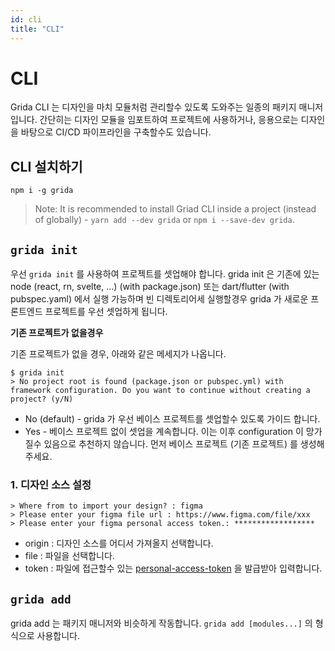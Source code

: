 ```yaml
---
id: cli
title: "CLI"
---
```


# CLI

Grida CLI 는 디자인을 마치 모듈처럼 관리할수 있도록 도와주는 일종의 패키지 매니저 입니다. 간단히는 디자인 모듈을 임포트하여 프로젝트에 사용하거나, 응용으로는 디자인을 바탕으로 CI/CD 파이프라인을 구축할수도 있습니다.

## CLI 설치하기

```
npm i -g grida
```

> Note: It is recommended to install Griad CLI inside a project (instead of globally) - `yarn add --dev grida` or `npm i --save-dev grida`.

## `grida init`

우선 `grida init` 를 사용하여 프로젝트를 셋업해야 합니다.
grida init 은 기존에 있는 node (react, rn, svelte, ...) (with package.json) 또는 dart/flutter (with pubspec.yaml) 에서 실행 가능하며 빈 디렉토리어세 실행할경우 grida 가 새로운 프론트엔드 프로젝트를 우선 셋업하게 됩니다.

**기존 프로젝트가 없을경우**

기존 프로젝트가 없을 경우, 아래와 같은 메세지가 나옵니다.

```
$ grida init
> No project root is found (package.json or pubspec.yml) with framework configuration. Do you want to continue without creating a project? (y/N)
```

- No (default) - grida 가 우선 베이스 프로젝트를 셋업할수 있도록 가이드 합니다.
- Yes - 베이스 프로젝트 없이 셋업을 계속합니다. 이는 이후 configuration 이 망가질수 있음으로 추천하지 않습니다. 먼저 베이스 프로젝트 (기존 프로젝트) 를 생성해주세요.

### 1. 디자인 소스 설정

```
> Where from to import your design? : figma
> Please enter your figma file url : https://www.figma.com/file/xxx
> Please enter your figma personal access token.: ******************
```

- origin : 디자인 소스를 어디서 가져올지 선택합니다.
- file : 파일을 선택합니다.
- token : 파일에 접근할수 있는 [personal-access-token](../with-figma/guides/how-to-get-personal-access-token) 을 발급받아 입력합니다.

## `grida add`

grida add 는 패키지 매니저와 비슷하게 작동합니다. `grida add [modules...]` 의 형식으로 사용합니다.

```

```

<!-- ## `grida login` -->
